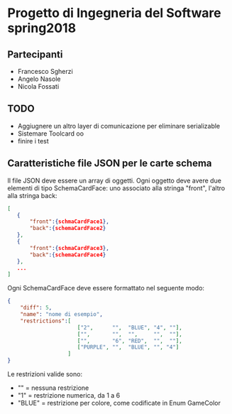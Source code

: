 # Progetto di Ingegneria del Software spring2018

## Partecipanti 
* Francesco Sgherzi 
* Angelo Nasole
* Nicola Fossati

## TODO
* Aggiugnere un altro layer di comunicazione per eliminare serializable
* Sistemare Toolcard oo
* finire i test



## Caratteristiche file JSON per le carte schema
Il file JSON deve essere un array di oggetti. Ogni oggetto deve avere due elementi di tipo SchemaCardFace: uno associato
 alla stringa "front", l'altro alla stringa back:
 ``` json
 [
    {
        "front":{schmaCardFace1},
        "back":{schemaCardFace2}
    },
    {
        "front":{schmaCardFace3},
        "back":{schemaCardFace4}
    },
    ...
 ]
 ``` 
 
 Ogni SchemaCardFace deve essere formattato nel seguente modo:
  ``` json
  {
      "diff": 5,
      "name": "nome di esempio",
      "restrictions":[
                        ["2",      "",  "BLUE", "4", ""],
                        ["",       "",  "",     "",  ""],
                        ["",       "6", "RED",  "",  ""],
                        ["PURPLE", "",  "BLUE", "", "4"]
                     ]
  }
  ```
  
  Le restrizioni valide sono:
  * "" = nessuna restrizione
  * "1" = restrizione numerica, da 1 a 6
  * "BLUE" = restrizione per colore, come codificate in Enum GameColor